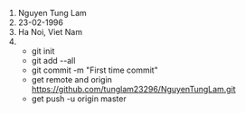 1. Nguyen Tung Lam
2. 23-02-1996
3. Ha Noi, Viet Nam
4. 
    * git init
    * git add --all
    * git commit -m "First time commit"
    * get remote and origin https://github.com/tunglam23296/NguyenTungLam.git
    * get push -u origin master